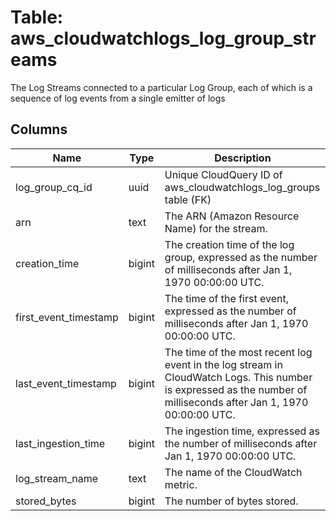 
# Table: aws_cloudwatchlogs_log_group_streams
The Log Streams connected to a particular Log Group, each of which is a sequence of log events from a single emitter of logs
## Columns
| Name        | Type           | Description  |
| ------------- | ------------- | -----  |
|log_group_cq_id|uuid|Unique CloudQuery ID of aws_cloudwatchlogs_log_groups table (FK)|
|arn|text|The ARN (Amazon Resource Name) for the stream.|
|creation_time|bigint|The creation time of the log group, expressed as the number of milliseconds after Jan 1, 1970 00:00:00 UTC.|
|first_event_timestamp|bigint|The time of the first event, expressed as the number of milliseconds after Jan 1, 1970 00:00:00 UTC.|
|last_event_timestamp|bigint|The time of the most recent log event in the log stream in CloudWatch Logs. This number is expressed as the number of milliseconds after Jan 1, 1970 00:00:00 UTC. |
|last_ingestion_time|bigint|The ingestion time, expressed as the number of milliseconds after Jan 1, 1970 00:00:00 UTC.|
|log_stream_name|text|The name of the CloudWatch metric.|
|stored_bytes|bigint|The number of bytes stored.|
